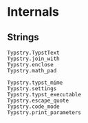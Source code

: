 
# Internals

## Strings

```@docs
Typstry.TypstText
Typstry.join_with
Typstry.enclose
Typstry.math_pad
```

```@docs
Typstry.typst_mime
Typstry.settings
Typstry.typst_executable
Typstry.escape_quote
Typstry.code_mode
Typstry.print_parameters
```
